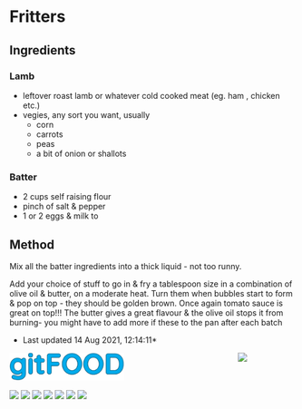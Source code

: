 # Fritters

## Ingredients

### Lamb

- leftover roast lamb or whatever cold cooked meat (eg. ham , chicken etc.)
- vegies, any sort you want, usually
    - corn
    - carrots
    - peas
    - a bit of onion or shallots

### Batter

- 2 cups self raising flour
- pinch of salt & pepper
- 1 or 2 eggs & milk to 

## Method

Mix all the batter ingredients into a thick liquid - not too runny.

Add your choice of stuff to go in & fry a tablespoon size in a combination of olive oil & butter, on a moderate heat. Turn them when bubbles start to form & pop on top - they should be golden brown. Once again tomato sauce is great on top!!! The butter gives a great flavour & the olive oil stops it from burning- you might have to add more if these to the pan after each batch

* Last updated 14 Aug 2021, 12:14:11*

<img src="../images/logo_sm.png" width="40%" />

<img src="https://profile-counter.glitch.me/gitfood_fritters/count.svg" width="20%" align="right" />

<img src="https://img.shields.io/badge/tag-leftovers-blue.svg" /> <img src="https://img.shields.io/badge/tag-lamb-blue.svg" /> <img src="https://img.shields.io/badge/tag-ham-blue.svg" /> <img src="https://img.shields.io/badge/tag-chicken-blue.svg" /> <img src="https://img.shields.io/badge/tag-vegetables-blue.svg" /> <img src="https://img.shields.io/badge/tag-fried-blue.svg" /> <img src="https://img.shields.io/badge/tag-family-blue.svg" /> 